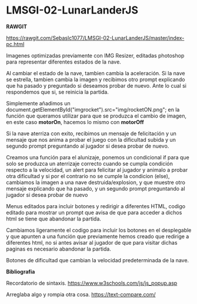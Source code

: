 # LMSGI-02-LunarLanderJS

**RAWGIT**

https://rawgit.com/Sebaslc1077/LMSGI-02-LunarLanderJS/master/index-pc.html

Imagenes optimizadas previamente con IMG Resizer, editadas photoshop para representar diferentes estados de la nave.

Al cambiar el estado de la nave, tambien cambia la aceleración. Si la nave se estrella, tambien cambia la imagen y recibimos otro prompt explicando que ha pasado y preguntado si deseamos probar de nuevo. Ante lo cual si respondemos que si, se reinicia la partida.

Simplemente añadimos un	document.getElementById("imgrocket").src="img/rocketON.png"; en la función que queramos utilizar para que se produzca el cambio de imagen, en este caso **motorOn**, hacemos lo mismo con **motorOff**

Si la nave aterriza con exito, recibimos un mensaje de felicitación y un mensaje que nos anima a probar el juego con la dificultad subida y un segundo prompt preguntando al jugador si desea probar de nuevo.

Creamos una función para el alunizaje, ponemos un condicional if para que solo se produzca un aterrizaje correcto cuando se cumpla condición respecto a la velocidad, un alert para felicitar al jugador y animalo a probar otra dificultad y si por el contrario no se cumple la condicion (else), cambiamos la imagen a una nave destruida/explosion, y que muestre otro mensaje explicando que ha pasado, y un segundo prompt preguntando al jugador si desea probar de nuevo

Menus editados para incluir botones y redirigir a diferentes HTML, codigo editado para mostrar un prompt que avisa de que para acceder a dichos html se tiene que abandonar la partida.

Cambiamos ligeramente el codigo para incluir los botones en el desplegable y que apunten a una función que previamente hemos creado que redirige a diferentes html, no si antes avisar al jugador de que para visitar dichas paginas es necesario abandonar la partida.

Botones de dificultad que cambian la velocidad predeterminada de la nave.


**Bibliografia**

Recordatorio de sintaxis.
https://www.w3schools.com/js/js_popup.asp

Arreglaba algo y rompia otra cosa.
https://text-compare.com/
